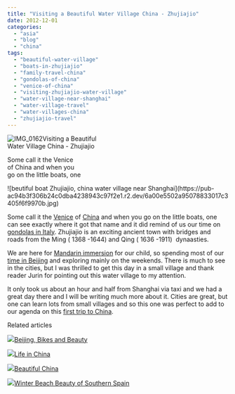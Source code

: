 ```yaml
---
title: "Visiting a Beautiful Water Village China - Zhujiajio"
date: 2012-12-01
categories: 
  - "asia"
  - "blog"
  - "china"
tags: 
  - "beautiful-water-village"
  - "boats-in-zhujiajio"
  - "family-travel-china"
  - "gondolas-of-china"
  - "venice-of-china"
  - "visiting-zhujiajio-water-village"
  - "water-village-near-shanghai"
  - "water-village-travel"
  - "water-villages-china"
  - "zhujiajio-travel"
---
```


![IMG_0162](https://pub-ac94b3f306b24c0dba4238943c97f2e1.r2.dev/6a00e5502a95078833017ee5a9a11c970d.jpg)Visiting a Beautiful  
Water Village China - Zhujiajio

Some call it the Venice  
of China and when you  
go on the little boats, one

<!--more--> ![beutiful boat Zhujiajio, china water village near Shanghai](https://pub-ac94b3f306b24c0dba4238943c97f2e1.r2.dev/6a00e5502a95078833017c3405f6f9970b.jpg)  
  
Some call it the [Venice](http://soultravelers3new.local/2007/05/venezia.html "venice italy") of [China](http://soultravelers3new.local/2012/11/china-travel-in-the-autumn.html "visit china") and when you go on the little boats, one can see exactly where it got that name and it did remind of us our time on [gondolas in Italy](http://soultravelers3new.local/2007/05/gotta-do-gondol.html "gondolas in Italy- venice"). Zhujiajio is an exciting ancient town with bridges and roads from the Ming ( 1368 -1644) and Qing ( 1636 -1911)  dynaasties.  
  
We are here for [Mandarin immersion](http://soultravelers3new.local/2012/11/mandarin-immersion-in-china.html "learning mandarin in China") for our child, so spending most of our [time in Beijing](http://soultravelers3new.local/2012/11/forbidden-city-and-beijings-best.html "travel to best of Beijing") and exploring mainly on the weekends. There is much to see in the cities, but I was thrilled to get this day in a small village and thank reader Jurin for pointing out this water village to my attention.  
  
It only took us about an hour and half from Shanghai via taxi and we had a great day there and I will be writing much more about it. Cities are great, but one can learn lots from small villages and so this one was perfect to add to our agenda on this [first trip to China](http://soultravelers3new.local/2012/11/china-parks-and-martial-arts.html "first trip to China").

Related articles

[![](http://i.zemanta.com/126517754_80_80.jpg)](http://soultravelers3new.local/2012/11/beijing-bikes-and-beauty.html)[Beijing, Bikes and Beauty](http://soultravelers3new.local/2012/11/beijing-bikes-and-beauty.html)

[![](http://i.zemanta.com/127937940_80_80.jpg)](http://soultravelers3new.local/2012/11/life-in-china.html)[Life in China](http://soultravelers3new.local/2012/11/life-in-china.html)

[![](http://i.zemanta.com/127184110_80_80.jpg)](http://soultravelers3new.local/2012/11/beautiful-china.html)[Beautiful China](http://soultravelers3new.local/2012/11/beautiful-china.html)

[![](http://i.zemanta.com/122660819_80_80.jpg)](http://soultravelers3new.local/2012/11/winter-beach-beauty-of-southern-spain.html)[Winter Beach Beauty of Southern Spain](http://soultravelers3new.local/2012/11/winter-beach-beauty-of-southern-spain.html)
